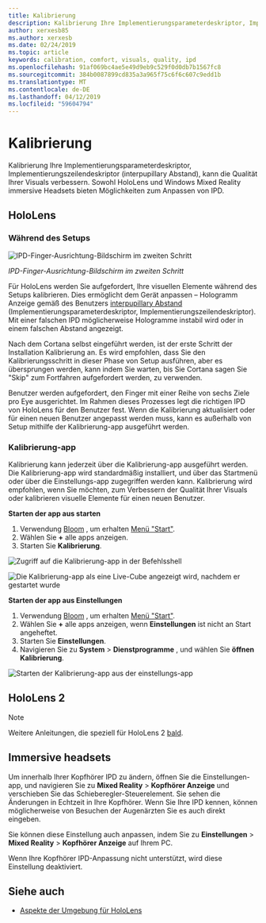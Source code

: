 ```yaml
---
title: Kalibrierung
description: Kalibrierung Ihre Implementierungsparameterdeskriptor, Implementierungszeilendeskriptor (interpupillary Abstand), kann die Qualität Ihrer Visuals verbessern. Sowohl HoloLens und Windows Mixed Reality immersive Headsets bieten Möglichkeiten zum Anpassen von IPD.
author: xerxesb85
ms.author: xerxesb
ms.date: 02/24/2019
ms.topic: article
keywords: calibration, comfort, visuals, quality, ipd
ms.openlocfilehash: 91af069bc4ae5e49d9eb9c529f0d0db7b1567fc8
ms.sourcegitcommit: 384b0087899cd835a3a965f75c6f6c607c9edd1b
ms.translationtype: MT
ms.contentlocale: de-DE
ms.lasthandoff: 04/12/2019
ms.locfileid: "59604794"
---
```

# <a name="calibration"></a>Kalibrierung

Kalibrierung Ihre Implementierungsparameterdeskriptor, Implementierungszeilendeskriptor (interpupillary Abstand), kann die Qualität Ihrer Visuals verbessern. Sowohl HoloLens und Windows Mixed Reality immersive Headsets bieten Möglichkeiten zum Anpassen von IPD.

## <a name="hololens"></a>HoloLens

### <a name="during-setup"></a>Während des Setups

![IPD-Finger-Ausrichtung-Bildschirm im zweiten Schritt](images/ipd-finger-alignment-300px.jpg)<br>

*IPD-Finger-Ausrichtung-Bildschirm im zweiten Schritt*

Für HoloLens werden Sie aufgefordert, Ihre visuellen Elemente während des Setups kalibrieren. Dies ermöglicht dem Gerät anpassen – Hologramm Anzeige gemäß des Benutzers [interpupillary Abstand](https://en.wikipedia.org/wiki/Interpupillary_distance) (Implementierungsparameterdeskriptor, Implementierungszeilendeskriptor). Mit einer falschen IPD möglicherweise Hologramme instabil wird oder in einem falschen Abstand angezeigt.

Nach dem Cortana selbst eingeführt werden, ist der erste Schritt der Installation Kalibrierung an. Es wird empfohlen, dass Sie den Kalibrierungsschritt in dieser Phase von Setup ausführen, aber es übersprungen werden, kann indem Sie warten, bis Sie Cortana sagen Sie "Skip" zum Fortfahren aufgefordert werden, zu verwenden.

Benutzer werden aufgefordert, den Finger mit einer Reihe von sechs Ziele pro Eye ausgerichtet. Im Rahmen dieses Prozesses legt die richtigen IPD von HoloLens für den Benutzer fest. Wenn die Kalibrierung aktualisiert oder für einen neuen Benutzer angepasst werden muss, kann es außerhalb von Setup mithilfe der Kalibrierung-app ausgeführt werden.

### <a name="calibration-app"></a>Kalibrierung-app

Kalibrierung kann jederzeit über die Kalibrierung-app ausgeführt werden. Die Kalibrierung-app wird standardmäßig installiert, und über das Startmenü oder über die Einstellungs-app zugegriffen werden kann. Kalibrierung wird empfohlen, wenn Sie möchten, zum Verbessern der Qualität Ihrer Visuals oder kalibrieren visuelle Elemente für einen neuen Benutzer.

**Starten der app aus starten**
1. Verwendung [Bloom](gestures.md#bloom) , um erhalten [Menü "Start"](navigating-the-windows-mixed-reality-home.md#start-menu).
2. Wählen Sie **+** alle apps anzeigen.
3. Starten Sie **Kalibrierung**.

![Zugriff auf die Kalibrierung-app in der Befehlsshell](images/calibration-shell.png)

![Die Kalibrierung-app als eine Live-Cube angezeigt wird, nachdem er gestartet wurde](images/calibration-livecube-200px.png)

**Starten der app aus Einstellungen**
1. Verwendung [Bloom](gestures.md#bloom) , um erhalten [Menü "Start"](navigating-the-windows-mixed-reality-home.md#start-menu).
2. Wählen Sie **+** alle apps anzeigen, wenn **Einstellungen** ist nicht an Start angeheftet.
3. Starten Sie **Einstellungen**.
4. Navigieren Sie zu **System** > **Dienstprogramme** , und wählen Sie **öffnen Kalibrierung**.

![Starten der Kalibrierung-app aus der einstellungs-app](images/calibration-settings-500px.jpg)

## <a name="hololens-2"></a>HoloLens 2

> [!NOTE]
> Weitere Anleitungen, die speziell für HoloLens 2 [bald](index.md#news-and-notes).

## <a name="immersive-headsets"></a>Immersive headsets

Um innerhalb Ihrer Kopfhörer IPD zu ändern, öffnen Sie die Einstellungen-app, und navigieren Sie zu **Mixed Reality** > **Kopfhörer Anzeige** und verschieben Sie das Schieberegler-Steuerelement. Sie sehen die Änderungen in Echtzeit in Ihre Kopfhörer. Wenn Sie Ihre IPD kennen, können möglicherweise von Besuchen der Augenärzten Sie es auch direkt eingeben.

Sie können diese Einstellung auch anpassen, indem Sie zu **Einstellungen** > **Mixed Reality** > **Kopfhörer Anzeige** auf Ihrem PC.

Wenn Ihre Kopfhörer IPD-Anpassung nicht unterstützt, wird diese Einstellung deaktiviert.

## <a name="see-also"></a>Siehe auch
* [Aspekte der Umgebung für HoloLens](environment-considerations-for-hololens.md)
